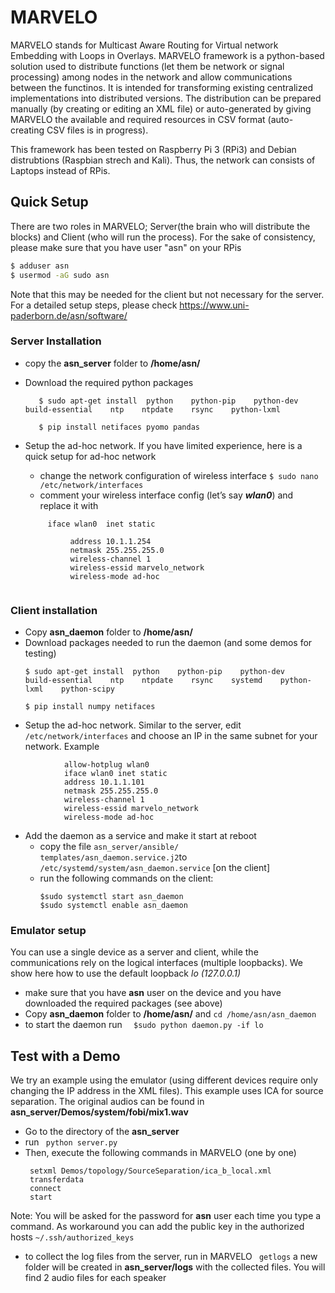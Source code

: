 

# MARVELO
MARVELO stands for Multicast Aware Routing for Virtual network Embedding with Loops in Overlays. MARVELO framework is a python-based solution used to distribute functions (let them be network or signal processing) among nodes in the network and allow communications between the functinos. It is intended for transforming existing centralized implementations into distributed versions.
The distribution can be prepared manually (by creating or editing an XML file) or auto-generated by giving MARVELO the available and required resources in CSV format (auto-creating CSV files is in progress).

This framework has been tested on Raspberry Pi 3 (RPi3) and Debian distrubtions (Raspbian strech and Kali). Thus, the network can consists of Laptops instead of RPis.
## Quick Setup
There are two roles in MARVELO; Server(the brain who will distribute the blocks) and Client (who will run the process). For the sake of consistency, please make sure that you have user "asn" on your RPis
```sh
$ adduser asn
$ usermod -aG sudo asn
```

Note that this may be needed for the client but not necessary for the server. For a detailed setup steps, please check
https://www.uni-paderborn.de/asn/software/

### Server Installation
* copy the **asn_server** folder to **/home/asn/**
* Download the required python packages 

                 
         $ sudo apt-get install  python    python-pip    python-dev    build-essential    ntp    ntpdate    rsync    python-lxml  
        
         $ pip install netifaces pyomo pandas
         
       
* Setup the ad-hoc network. If you have limited experience, here is a quick setup for ad-hoc network
  * change the network configuration of wireless interface 
         ```
      $ sudo nano /etc/network/interfaces
         ```
  *  comment your wireless interface config (let’s say ***wlan0***) and replace it with
  ``` 
       iface wlan0  inet static
       
            address 10.1.1.254
            netmask 255.255.255.0
            wireless-channel 1
            wireless-essid marvelo_network
            wireless-mode ad-hoc
  

### Client installation

* Copy **asn_daemon** folder to **/home/asn/**
* Download packages needed to run the daemon (and some demos for testing)
     ```
     $ sudo apt-get install  python    python-pip    python-dev    build-essential    ntp    ntpdate    rsync    systemd    python-lxml    python-scipy 
      
     $ pip install numpy netifaces 
     ```
* Setup the ad-hoc network. Similar to the server, edit `/etc/network/interfaces`  and choose an IP in the same subnet for your network. Example 
```                        
            allow-hotplug wlan0
            iface wlan0 inet static
            address 10.1.1.101
            netmask 255.255.255.0
            wireless-channel 1
            wireless-essid marvelo_network
            wireless-mode ad-hoc
```
* Add the daemon as a service and make it start at reboot
  *  copy the file `asn_server/ansible/ templates/asn_daemon.service.j2`to `/etc/systemd/system/asn_daemon.service` [on the client]
  * run the following commands on the client:
      ```
      $sudo systemctl start asn_daemon  
      $sudo systemctl enable asn_daemon
      ```
 ### Emulator setup
You can use a single device as a server and client, while the communications rely on the logical interfaces (multiple loopbacks). We show here how to use the default loopback *lo (127.0.0.1)*

* make sure that you have **asn** user on the device and you have downloaded the required packages (see above)
* Copy **asn_daemon** folder to **/home/asn/** and
 ```cd /home/asn/asn_daemon```
* to start the daemon run ``` 
$sudo python daemon.py -if lo```  

## Test with a Demo
We try an example using the emulator (using different devices require only changing the IP address in the XML files). This example uses ICA for source separation. The original audios can be found in **asn_server/Demos/system/fobi/mix1.wav**
* Go to the directory of the **asn_server**
* run ``` python server.py```
* Then, execute the following commands in MARVELO (one by one)
     ```
      setxml Demos/topology/SourceSeparation/ica_b_local.xml
      transferdata 
      connect
      start
     
     ```
 Note: You will be asked for the password for **asn** user each time you type a command. As workaround you can add the public key in the authorized hosts ```~/.ssh/authorized_keys ```
* to collect the log files from the server, run in MARVELO
    ``` getlogs```
    a new folder will be created in **asn_server/logs** with the collected files. You will find 2 audio files for each speaker
 
